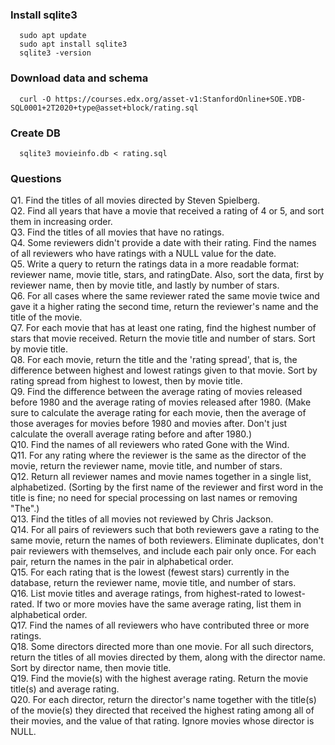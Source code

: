 ### Install sqlite3
```console
  sudo apt update
  sudo apt install sqlite3
  sqlite3 -version
```

### Download data and schema
```console
  curl -O https://courses.edx.org/asset-v1:StanfordOnline+SOE.YDB-SQL0001+2T2020+type@asset+block/rating.sql
```

### Create DB
```console
  sqlite3 movieinfo.db < rating.sql
```

### Questions
Q1. Find the titles of all movies directed by Steven Spielberg.<br>
Q2. Find all years that have a movie that received a rating of 4 or 5, and sort them in increasing order.<br>
Q3. Find the titles of all movies that have no ratings.<br>
Q4. Some reviewers didn't provide a date with their rating. Find the names of all reviewers who have ratings with a NULL value for the date.<br>
Q5. Write a query to return the ratings data in a more readable format: reviewer name, movie title, stars, and ratingDate. Also, sort the data, first by reviewer name, then by movie title, and lastly by number of stars.<br>
Q6. For all cases where the same reviewer rated the same movie twice and gave it a higher rating the second time, return the reviewer's name and the title of the movie.<br>
Q7. For each movie that has at least one rating, find the highest number of stars that movie received. Return the movie title and number of stars. Sort by movie title.<br>
Q8. For each movie, return the title and the 'rating spread', that is, the difference between highest and lowest ratings given to that movie. Sort by rating spread from highest to lowest, then by movie title.<br>
Q9. Find the difference between the average rating of movies released before 1980 and the average rating of movies released after 1980. (Make sure to calculate the average rating for each movie, then the average of those averages for movies before 1980 and movies after. Don't just calculate the overall average rating before and after 1980.)<br>
Q10. Find the names of all reviewers who rated Gone with the Wind.<br>
Q11. For any rating where the reviewer is the same as the director of the movie, return the reviewer name, movie title, and number of stars.<br>
Q12. Return all reviewer names and movie names together in a single list, alphabetized. (Sorting by the first name of the reviewer and first word in the title is fine; no need for special processing on last names or removing "The".)<br>
Q13. Find the titles of all movies not reviewed by Chris Jackson.<br>
Q14. For all pairs of reviewers such that both reviewers gave a rating to the same movie, return the names of both reviewers. Eliminate duplicates, don't pair reviewers with themselves, and include each pair only once. For each pair, return the names in the pair in alphabetical order.<br>
Q15. For each rating that is the lowest (fewest stars) currently in the database, return the reviewer name, movie title, and number of stars.<br>
Q16. List movie titles and average ratings, from highest-rated to lowest-rated. If two or more movies have the same average rating, list them in alphabetical order.<br>
Q17. Find the names of all reviewers who have contributed three or more ratings.<br>
Q18. Some directors directed more than one movie. For all such directors, return the titles of all movies directed by them, along with the director name. Sort by director name, then movie title.<br> 
Q19. Find the movie(s) with the highest average rating. Return the movie title(s) and average rating.<br>
Q20. For each director, return the director's name together with the title(s) of the movie(s) they directed that received the highest rating among all of their movies, and the value of that rating. Ignore movies whose director is NULL.<br>
